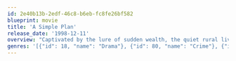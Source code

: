 ```yaml
---
id: 2e40b13b-2edf-46c8-b6eb-fc8fe26bf582
blueprint: movie
title: 'A Simple Plan'
release_date: '1998-12-11'
overview: "Captivated by the lure of sudden wealth, the quiet rural lives of two brothers erupt into conflicts of greed, paranoia and distrust when over $4 million in cash is discovered at the remote site of a downed small airplane. Their simple plan to retain the money while avoiding detection opens a Pandora's box when the fear of getting caught triggers panicked behavior and leads to virulent consequences"
genres: '[{"id": 18, "name": "Drama"}, {"id": 80, "name": "Crime"}, {"id": 53, "name": "Thriller"}]'
---
```

